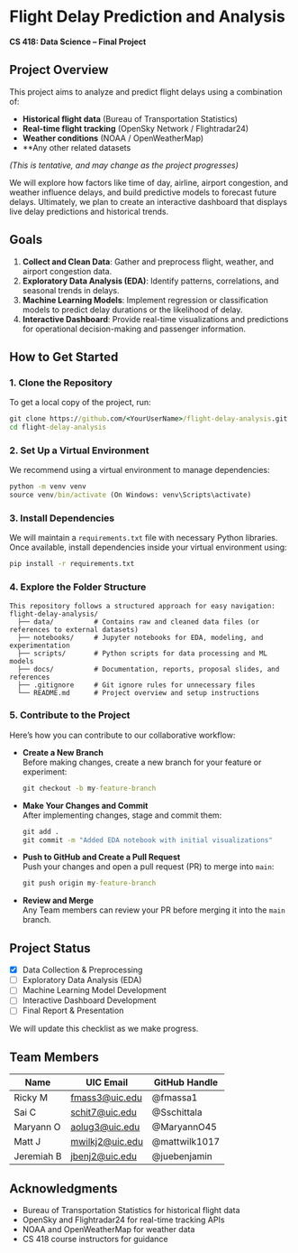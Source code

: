 # Flight Delay Prediction and Analysis

**CS 418: Data Science – Final Project**

## Project Overview
This project aims to analyze and predict flight delays using a combination of:
- **Historical flight data** (Bureau of Transportation Statistics)
- **Real-time flight tracking** (OpenSky Network / Flightradar24)
- **Weather conditions** (NOAA / OpenWeatherMap)
- **Any other related datasets

*_(This is tentative, and may change as the project progresses)_*


We will explore how factors like time of day, airline, airport congestion, and weather influence delays, and build predictive models to forecast future delays. Ultimately, we plan to create an interactive dashboard that displays live delay predictions and historical trends.

## Goals
1. **Collect and Clean Data**: Gather and preprocess flight, weather, and airport congestion data.
2. **Exploratory Data Analysis (EDA)**: Identify patterns, correlations, and seasonal trends in delays.
3. **Machine Learning Models**: Implement regression or classification models to predict delay durations or the likelihood of delay.
4. **Interactive Dashboard**: Provide real-time visualizations and predictions for operational decision-making and passenger information.

## How to Get Started

### 1. Clone the Repository
To get a local copy of the project, run:
```bat
git clone https://github.com/<YourUserName>/flight-delay-analysis.git
cd flight-delay-analysis
```
### 2. Set Up a Virtual Environment
We recommend using a virtual environment to manage dependencies:
```bat
python -m venv venv
source venv/bin/activate (On Windows: venv\Scripts\activate)
```

### 3. Install Dependencies
We will maintain a `requirements.txt` file with necessary Python libraries. Once available, install dependencies inside your virtual environment using:
```bat
pip install -r requirements.txt
```

### 4. Explore the Folder Structure
```
This repository follows a structured approach for easy navigation:
flight-delay-analysis/
  ├── data/          # Contains raw and cleaned data files (or references to external datasets)
  ├── notebooks/     # Jupyter notebooks for EDA, modeling, and experimentation
  ├── scripts/       # Python scripts for data processing and ML models
  ├── docs/          # Documentation, reports, proposal slides, and references
  ├── .gitignore     # Git ignore rules for unnecessary files
  └── README.md      # Project overview and setup instructions
```

### 5. Contribute to the Project
Here’s how you can contribute to our collaborative workflow: 
- **Create a New Branch**  
  Before making changes, create a new branch for your feature or experiment:
  ```bat
  git checkout -b my-feature-branch
  ```

- **Make Your Changes and Commit**  
  After implementing changes, stage and commit them:
  ```bat
  git add .
  git commit -m "Added EDA notebook with initial visualizations"
  ```

- **Push to GitHub and Create a Pull Request**  
  Push your changes and open a pull request (PR) to merge into `main`:
  ```bat
  git push origin my-feature-branch
  ```

- **Review and Merge**  
  Any Team members can review your PR before merging it into the `main` branch.

## Project Status
- [x] Data Collection & Preprocessing  
- [ ] Exploratory Data Analysis (EDA)  
- [ ] Machine Learning Model Development  
- [ ] Interactive Dashboard Development  
- [ ] Final Report & Presentation  

We will update this checklist as we make progress.

## Team Members
| Name      | UIC Email        | GitHub Handle     |
|-----------|------------------|-------------------|
| Ricky M   | fmass3@uic.edu  | @fmassa1   |
| Sai C  | schit7@uic.edu  | @Sschittala   |
| Maryann O | aolug3@uic.edu  | @MaryannO45  |
| Matt J  | mwilkj2@uic.edu  | @mattwilk1017  |
| Jeremiah B | jbenj2@uic.edu  | @juebenjamin   |

## Acknowledgments
- Bureau of Transportation Statistics for historical flight data
- OpenSky and Flightradar24 for real-time tracking APIs
- NOAA and OpenWeatherMap for weather data
- CS 418 course instructors for guidance
